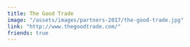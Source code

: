 ```yaml
---
title: The Good Trade
image: "/assets/images/partners-2017/the-good-trade.jpg"
link: "http://www.thegoodtrade.com/"
friends: true
---
```

